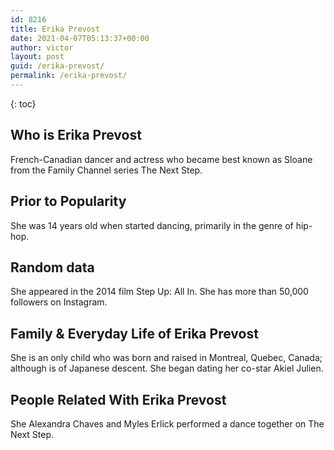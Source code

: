 ```yaml
---
id: 8216
title: Erika Prevost
date: 2021-04-07T05:13:37+00:00
author: victor
layout: post
guid: /erika-prevost/
permalink: /erika-prevost/
---
```



{: toc}


## Who is Erika Prevost



French-Canadian dancer and actress who became best known as Sloane from the Family Channel series The Next Step.

                
                
                
## Prior to Popularity



She was 14 years old when started dancing, primarily in the genre of hip-hop.

                
                
                
## Random data



She appeared in the 2014 film Step Up: All In. She has more than 50,000 followers on Instagram.

                
                
                
## Family & Everyday Life of Erika Prevost



She is an only child who was born and raised in Montreal, Quebec, Canada; although is of Japanese descent. She began dating her co-star Akiel Julien.

                
                
                
## People Related With Erika Prevost



She Alexandra Chaves and Myles Erlick performed a dance together on The Next Step.

                
              
            
          
          
          